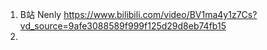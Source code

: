 1. B站 Nenly
   https://www.bilibili.com/video/BV1ma4y1z7Cs?vd_source=9afe3088589f999f125d29d8eb74fb15
2. 